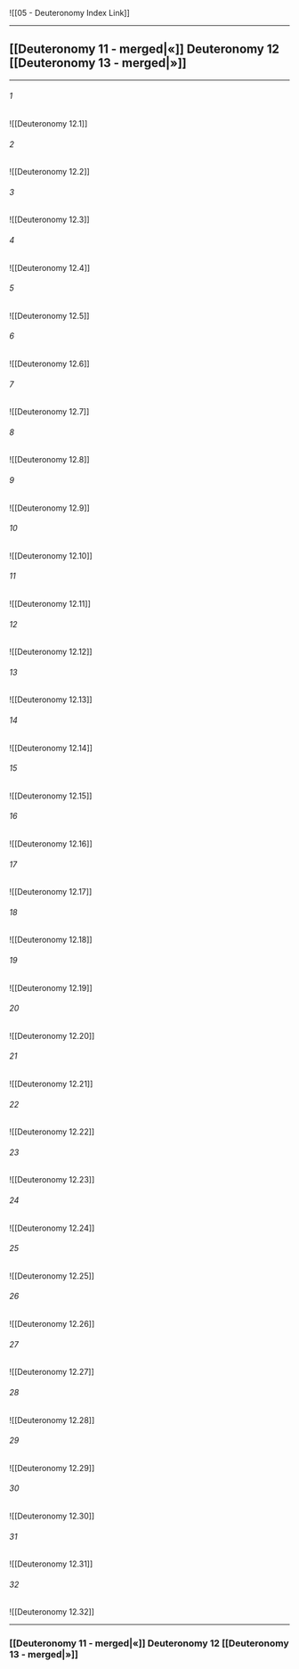![[05 - Deuteronomy Index Link]]

---
##  [[Deuteronomy 11 - merged|«]] Deuteronomy 12 [[Deuteronomy 13 - merged|»]]

---

###### 1
![[Deuteronomy 12.1]] 

###### 2
![[Deuteronomy 12.2]] 

###### 3
![[Deuteronomy 12.3]] 

###### 4
![[Deuteronomy 12.4]]

###### 5 
![[Deuteronomy 12.5]] 

###### 6
![[Deuteronomy 12.6]] 

###### 7
![[Deuteronomy 12.7]] 

###### 8
![[Deuteronomy 12.8]] 

###### 9
![[Deuteronomy 12.9]] 

###### 10
![[Deuteronomy 12.10]] 

###### 11
![[Deuteronomy 12.11]] 

###### 12
![[Deuteronomy 12.12]]

###### 13
![[Deuteronomy 12.13]] 

###### 14
![[Deuteronomy 12.14]] 

###### 15
![[Deuteronomy 12.15]]

###### 16
![[Deuteronomy 12.16]] 

###### 17
![[Deuteronomy 12.17]]

###### 18
![[Deuteronomy 12.18]] 

###### 19
![[Deuteronomy 12.19]] 

###### 20
![[Deuteronomy 12.20]]

###### 21
![[Deuteronomy 12.21]] 

###### 22
![[Deuteronomy 12.22]] 

###### 23
![[Deuteronomy 12.23]]

###### 24
![[Deuteronomy 12.24]] 

###### 25
![[Deuteronomy 12.25]]

###### 26
![[Deuteronomy 12.26]] 

###### 27
![[Deuteronomy 12.27]] 

###### 28
![[Deuteronomy 12.28]]

###### 29
![[Deuteronomy 12.29]] 

###### 30
![[Deuteronomy 12.30]] 

###### 31
![[Deuteronomy 12.31]] 

###### 32
![[Deuteronomy 12.32]] 


---
###  [[Deuteronomy 11 - merged|«]] Deuteronomy 12 [[Deuteronomy 13 - merged|»]]